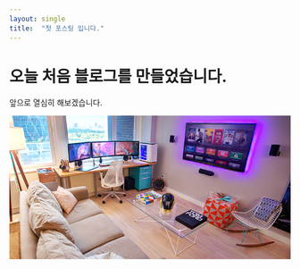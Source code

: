 ```yaml
---
layout: single
title:  "첫 포스팅 입니다."
---
```


# 오늘 처음 블로그를 만들었습니다.

앞으로 열심히 해보겠습니다. 

![video-game-room-decoration-idea-homebnc](../images/2021-02-21-first/video-game-room-decoration-idea-homebnc.jpg)
